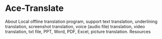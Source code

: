 # Ace-Translate
About Local offline translation program, support text translation, underlining translation, screenshot translation, voice (audio file) translation, video translation, txt file, PPT, Word, PDF, Excel, picture translation.  Resources
